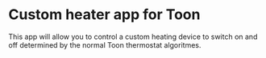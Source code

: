 # Custom heater app for Toon

This app will allow you to control a custom heating device to switch on and off determined by the normal Toon thermostat algoritmes.
